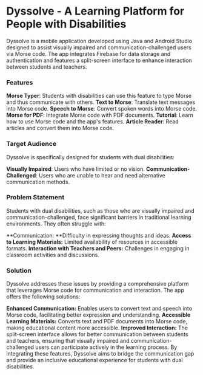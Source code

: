# Dyssolve - A Learning Platform for People with Disabilities
Dyssolve is a mobile application developed using Java and Android Studio designed to assist visually impaired and communication-challenged users via Morse code. The app integrates Firebase for data storage and authentication and features a split-screen interface to enhance interaction between students and teachers.


### Features
**Morse Typer**: Students with disabilities can use this feature to type Morse and thus communicate with others.
**Text to Morse**: Translate text messages into Morse code.
**Speech to Morse**: Convert spoken words into Morse code.
**Morse for PDF**: Integrate Morse code with PDF documents.
**Tutorial**: Learn how to use Morse code and the app's features.
**Article Reader**: Read articles and convert them into Morse code.


### Target Audience
Dyssolve is specifically designed for students with dual disabilities:

**Visually Impaired**: Users who have limited or no vision.
**Communication-Challenged**: Users who are unable to hear and need alternative communication methods.

### Problem Statement
Students with dual disabilities, such as those who are visually impaired and communication-challenged, face significant barriers in traditional learning environments. They often struggle with:

**Communication: **Difficulty in expressing thoughts and ideas.
**Access to Learning Materials:** Limited availability of resources in accessible formats.
**Interaction with Teachers and Peers:** Challenges in engaging in classroom activities and discussions.

### Solution
Dyssolve addresses these issues by providing a comprehensive platform that leverages Morse code for communication and interaction. The app offers the following solutions:

**Enhanced Communication:** Enables users to convert text and speech into Morse code, facilitating better expression and understanding.
**Accessible Learning Materials:** Converts text and PDF documents into Morse code, making educational content more accessible.
**Improved Interaction:** The split-screen interface allows for better communication between students and teachers, ensuring that visually impaired and communication-challenged users can participate actively in the learning process.
By integrating these features, Dyssolve aims to bridge the communication gap and provide an inclusive educational experience for students with dual disabilities.
